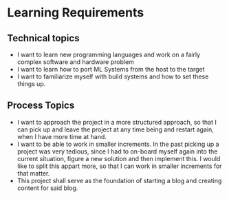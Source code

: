 # Learning Requirements
## Technical topics
- I want to learn new programming languages and work on a fairly complex software and hardware problem
- I want to learn how to port ML Systems from the host to the target
- I want to familiarize myself with build systems and how to set these things up. 

## Process Topics
- I want to approach the project in a more structured approach, so that I can pick up and leave the project at any time being and restart again, when I have more time at hand.
- I want to be able to work in smaller increments. In the past picking up a project was very tedious, since I had to on-board myself again into the current situation, figure a new solution and then implement this. I would like to split this appart more, so that I can work in smaller increments for that matter.
- This project shall serve as the foundation of starting a blog and creating content for said blog.